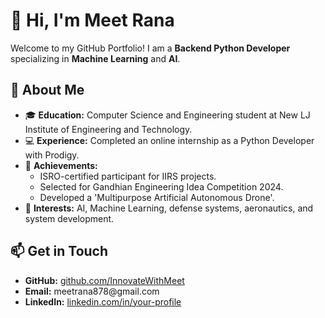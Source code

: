 <!DOCTYPE html>
<html lang="en">
<head>
  <meta charset="UTF-8">
  <meta name="viewport" content="width=device-width, initial-scale=1.0">
  <title>README - Meet Rana</title>
</head>
<body>
  <h1>👋 Hi, I'm Meet Rana</h1>
  <p>Welcome to my GitHub Portfolio! I am a <strong>Backend Python Developer</strong> specializing in <strong>Machine Learning</strong> and <strong>AI</strong>.</p>
  
  <h2>🌟 About Me</h2>
  <ul>
    <li>🎓 <strong>Education:</strong> Computer Science and Engineering student at New LJ Institute of Engineering and Technology.</li>
    <li>💻 <strong>Experience:</strong> Completed an online internship as a Python Developer with Prodigy.</li>
    <li>🚀 <strong>Achievements:</strong> 
      <ul>
        <li>ISRO-certified participant for IIRS projects.</li>
        <li>Selected for Gandhian Engineering Idea Competition 2024.</li>
        <li>Developed a 'Multipurpose Artificial Autonomous Drone'.</li>
      </ul>
    </li>
    <li>🔭 <strong>Interests:</strong> AI, Machine Learning, defense systems, aeronautics, and system development.</li>
  </ul>

  <h2>📫 Get in Touch</h2>
  <ul>
    <li><strong>GitHub:</strong> <a href="https://github.com/InnovateWithMeet" target="_blank">github.com/InnovateWithMeet</a></li>
    <li><strong>Email:</strong> meetrana878@gmail.com</li>
    <li><strong>LinkedIn:</strong> <a href="https://www.linkedin.com/in/your-profile/](https://www.linkedin.com/in/rana-meet-7503aa2ab/?utm_source=share&utm_campaign=share_via&utm_content=profile&utm_medium=android_app" target="_blank">linkedin.com/in/your-profile</a></li>
  </ul>
</body>
</html>
